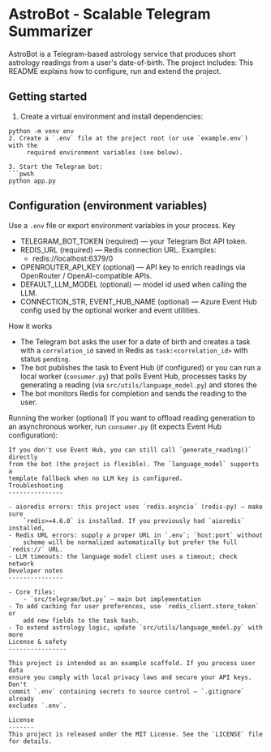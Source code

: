 # AstroBot - Scalable Telegram Summarizer
AstroBot is a Telegram-based astrology service that produces short
astrology readings from a user's date-of-birth. The project includes:
This README explains how to configure, run and extend the project.

Getting started
---------------
1. Create a virtual environment and install dependencies:

```pwsh
python -m venv env
2. Create a `.env` file at the project root (or use `example.env`) with the
	 required environment variables (see below).

3. Start the Telegram bot:
```pwsh
python app.py
```
Configuration (environment variables)
-------------------------------------

Use a `.env` file or export environment variables in your process. Key
- TELEGRAM_BOT_TOKEN (required) — your Telegram Bot API token.
- REDIS_URL (required) — Redis connection URL. Examples:
	- redis://localhost:6379/0
- OPENROUTER_API_KEY (optional) — API key to enrich readings via OpenRouter
	/ OpenAI-compatible APIs.
- DEFAULT_LLM_MODEL (optional) — model id used when calling the LLM.
- CONNECTION_STR, EVENT_HUB_NAME (optional) — Azure Event Hub config used by
	the optional worker and event utilities.

How it works
- The Telegram bot asks the user for a date of birth and creates a task with
	a `correlation_id` saved in Redis as `task:<correlation_id>` with status
	`pending`.
- The bot publishes the task to Event Hub (if configured) or you can run a
	local worker (`consumer.py`) that polls Event Hub, processes tasks by
	generating a reading (via `src/utils/language_model.py`) and stores the
- The bot monitors Redis for completion and sends the reading to the user.

Running the worker (optional)
If you want to offload reading generation to an asynchronous worker, run
`consumer.py` (it expects Event Hub configuration):

```pwsh
If you don't use Event Hub, you can still call `generate_reading()` directly
from the bot (the project is flexible). The `language_model` supports a
template fallback when no LLM key is configured.
Troubleshooting
---------------

- aioredis errors: this project uses `redis.asyncio` (redis-py) — make sure
	`redis>=4.6.0` is installed. If you previously had `aioredis` installed,
- Redis URL errors: supply a proper URL in `.env`; `host:port` without
	scheme will be normalized automatically but prefer the full `redis://` URL.
- LLM timeouts: the language model client uses a timeout; check network
Developer notes
---------------

- Core files:
	- `src/telegram/bot.py` — main bot implementation
- To add caching for user preferences, use `redis_client.store_token` or
	add new fields to the task hash.
- To extend astrology logic, update `src/utils/language_model.py` with more
License & safety
----------------

This project is intended as an example scaffold. If you process user data
ensure you comply with local privacy laws and secure your API keys. Don't
commit `.env` containing secrets to source control — `.gitignore` already
excludes `.env`.

License
-------
This project is released under the MIT License. See the `LICENSE` file for details.
